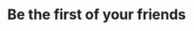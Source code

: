 ---
ee_id_show: '4282'
title: Be the first of your friends
url: be-the-first-of-your-friends
live_url:
year: '2015'
venue: Espace Louis Vuitton
state_country: Munich
type:
dates:
wwwnews:
wwweblast:
pitch: "&nbsp;Exhibition in the back of an LV store!"
ps:
download:
layout: shows
---